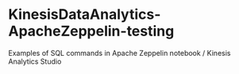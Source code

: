 # KinesisDataAnalytics-ApacheZeppelin-testing
Examples of SQL commands in Apache Zeppelin notebook / Kinesis Analytics Studio
